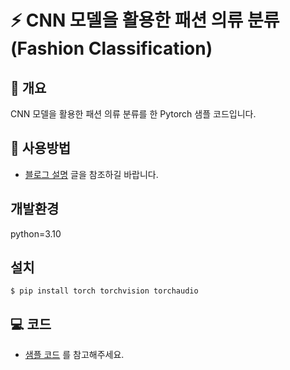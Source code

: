 # ⚡ CNN 모델을 활용한 패션 의류 분류 (Fashion Classification)

## 📘 개요
CNN 모델을 활용한 패션 의류 분류를 한 Pytorch 샘플 코드입니다.

## 🚀 사용방법  
- [블로그 설명](https://yscho03.tistory.com/47) 글을 참조하길 바랍니다.

## 개발환경
python=3.10

## 설치
```
$ pip install torch torchvision torchaudio
```

## 💻 코드
- [샘플 코드](train.ipynb) 를 참고해주세요.
